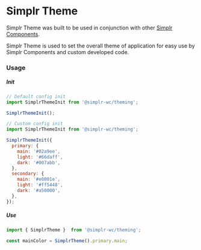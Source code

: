 # Simplr Theme

Simplr Theme was built to be used in conjunction with other [Simplr Components](https://github.com/Simplr/simplr-components).

Simplr Theme is used to set the overall theme of application for easy use by Simplr Components and custom developed code.

### Usage

##### Init
```js
// Default config init
import SimplrThemeInit from '@simplr-wc/theming';

SimplrThemeInit();
```

```js
// Custom config init
import SimplrThemeInit from '@simplr-wc/theming';

SimplrThemeInit({
  primary: {
    main: '#02a9ee',
    light: '#66daff',
    dark: '#007abb',
  },
  secondary: {
    main: '#e0001e',
    light: '#ff5448',
    dark: '#a50000',
  },
});
```

##### Use

```js
import { SimplrTheme }  from '@simplr-wc/theming';

const mainColor = SimplrTheme().primary.main;
```
